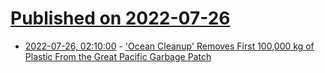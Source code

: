 # [Published on 2022-07-26](index.md)

* [2022-07-26, 02:10:00](https://news.slashdot.org/story/22/07/25/2327239/ocean-cleanup-removes-first-100000-kg-of-plastic-from-the-great-pacific-garbage-patch?utm_source=rss1.0mainlinkanon&utm_medium=feed) - ['Ocean Cleanup' Removes First 100,000 kg of Plastic From the Great Pacific Garbage Patch](https://news.slashdot.org/story/22/07/25/2327239/ocean-cleanup-removes-first-100000-kg-of-plastic-from-the-great-pacific-garbage-patch?utm_source=rss1.0mainlinkanon&utm_medium=feed)
